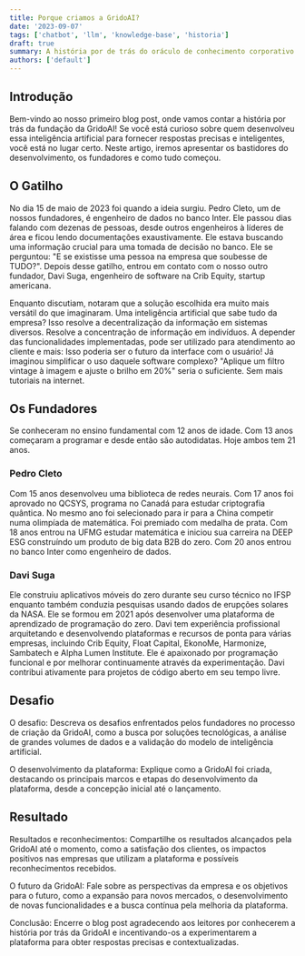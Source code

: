 ```yaml
---
title: Porque criamos a GridoAI? 
date: '2023-09-07'
tags: ['chatbot', 'llm', 'knowledge-base', 'historia']
draft: true
summary: A história por de trás do oráculo de conhecimento corporativo
authors: ['default']
---
```


## Introdução

Bem-vindo ao nosso primeiro blog post, onde vamos contar a história por trás da fundação da GridoAI! Se você está curioso sobre quem desenvolveu essa inteligência artificial para fornecer respostas precisas e inteligentes, você está no lugar certo. Neste artigo, iremos apresentar os bastidores do desenvolvimento, os fundadores e como tudo começou.

## O Gatilho

No dia 15 de maio de 2023 foi quando a ideia surgiu. Pedro Cleto, um de nossos fundadores, é engenheiro de dados no banco Inter. Ele passou dias falando com dezenas de pessoas, desde outros engenheiros à líderes de área e ficou lendo documentações exaustivamente. Ele estava buscando uma informação crucial para uma tomada de decisão no banco. Ele se perguntou: "E se existisse uma pessoa na empresa que soubesse de TUDO?". Depois desse gatilho, entrou em contato com o nosso outro fundador, Davi Suga, engenheiro de software na Crib Equity, startup americana.

Enquanto discutiam, notaram que a solução escolhida era muito mais versátil do que imaginaram. Uma inteligência artificial que sabe tudo da empresa? Isso resolve a decentralização da informação em sistemas diversos. Resolve a concentração de informação em indivíduos. A depender das funcionalidades implementadas, pode ser utilizado para atendimento ao cliente e mais: Isso poderia ser o futuro da interface com o usuário! Já imaginou simplificar o uso daquele software complexo? "Aplique um filtro vintage à imagem e ajuste o brilho em 20%" seria o suficiente. Sem mais tutoriais na internet.

## Os Fundadores

Se conheceram no ensino fundamental com 12 anos de idade. Com 13 anos começaram a programar e desde então são autodidatas. Hoje ambos tem 21 anos.

### Pedro Cleto

Com 15 anos desenvolveu uma biblioteca de redes neurais. Com 17 anos foi aprovado no QCSYS, programa no Canadá para estudar criptografia quântica. No mesmo ano foi selecionado para ir para a China competir numa olimpíada de matemática. Foi premiado com medalha de prata. Com 18 anos entrou na UFMG estudar matemática e iniciou sua carreira na DEEP ESG construíndo um produto de big data B2B do zero. Com 20 anos entrou no banco Inter como engenheiro de dados.

### Davi Suga

Ele construiu aplicativos móveis do zero durante seu curso técnico no IFSP enquanto também conduzia pesquisas usando dados de erupções solares da NASA. Ele se formou em 2021 após desenvolver uma plataforma de aprendizado de programação do zero. Davi tem experiência profissional arquitetando e desenvolvendo plataformas e recursos de ponta para várias empresas, incluindo Crib Equity, Float Capital, EkonoMe, Harmonize, Sambatech e Alpha Lumen Institute. Ele é apaixonado por programação funcional e por melhorar continuamente através da experimentação. Davi contribui ativamente para projetos de código aberto em seu tempo livre.

## Desafio

O desafio: Descreva os desafios enfrentados pelos fundadores no processo de criação da GridoAI, como a busca por soluções tecnológicas, a análise de grandes volumes de dados e a validação do modelo de inteligência artificial.

O desenvolvimento da plataforma: Explique como a GridoAI foi criada, destacando os principais marcos e etapas do desenvolvimento da plataforma, desde a concepção inicial até o lançamento.

## Resultado

Resultados e reconhecimentos: Compartilhe os resultados alcançados pela GridoAI até o momento, como a satisfação dos clientes, os impactos positivos nas empresas que utilizam a plataforma e possíveis reconhecimentos recebidos.

O futuro da GridoAI: Fale sobre as perspectivas da empresa e os objetivos para o futuro, como a expansão para novos mercados, o desenvolvimento de novas funcionalidades e a busca contínua pela melhoria da plataforma.

Conclusão: Encerre o blog post agradecendo aos leitores por conhecerem a história por trás da GridoAI e incentivando-os a experimentarem a plataforma para obter respostas precisas e contextualizadas.